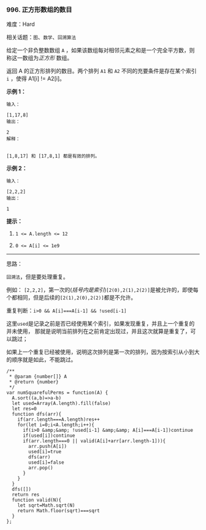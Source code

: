 ### 996. 正方形数组的数目

难度：Hard

相关话题：`图`、`数学`、`回溯算法`

给定一个非负整数数组 `A` ，如果该数组每对相邻元素之和是一个完全平方数，则称这一数组为*正方形* 数组。



返回 A 的正方形排列的数目。两个排列  `A1`  和  `A2`  不同的充要条件是存在某个索引  `i` ，使得 A1[i] != A2[i]。







**示例 1：** 





```
输入：

[1,17,8]
输出：

2
解释：


[1,8,17] 和 [17,8,1] 都是有效的排列。

```


**示例 2：** 





```
输入：

[2,2,2]
输出：

1

```






**提示：** 




1.  `1 <= A.length <= 12` 

2.  `0 <= A[i] <= 1e9` 






-----

思路：

`回溯法`，但是要处理重复。

例如： `[2,2,2]`，第一次的(*括号内是索引*)`[2(0),2(1),2(2)]`是被允许的，即使每个都相同，但是后续的`[2(1),2(0),2(2)]`都是不允许。

重复判断：`i>0 && A[i]===A[i-1] && !used[i-1]`

这里`used`是记录之前是否已经使用某个索引，如果发现重复，并且上一个重复的并未使用，
那就是说明当前排列在之前肯定出现过，并且这次就算是重复了，可以跳过；

如果上一个重复已经被使用，说明这次排列是第一次的排列，因为按索引从小到大的顺序就是如此，不能跳过。


```
/**
 * @param {number[]} A
 * @return {number}
 */
var numSquarefulPerms = function(A) {
  A.sort((a,b)=>a-b)
  let used=Array(A.length).fill(false)
  let res=0
  function dfs(arr){
    if(arr.length===A.length)res++
    for(let i=0;i<A.length;i++){
      if(i>0 &amp;&amp; !used[i-1] &amp;&amp; A[i]===A[i-1])continue
      if(used[i])continue
      if(arr.length===0 || valid(A[i]+arr[arr.length-1])){
        arr.push(A[i])
        used[i]=true
        dfs(arr)
        used[i]=false
        arr.pop()
      }
    }
  }
  dfs([])
  return res
  function valid(N){
    let sqrt=Math.sqrt(N)
    return Math.floor(sqrt)===sqrt
  }
};



```

